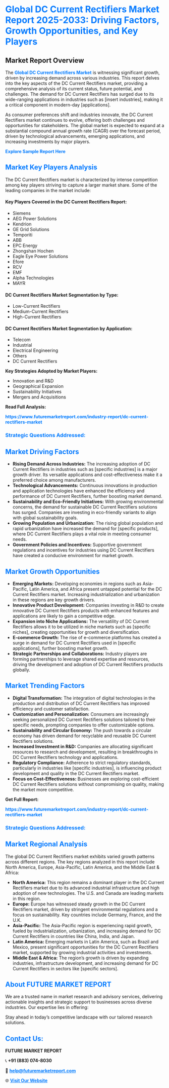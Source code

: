<h1 style="color: #007BFF;">Global DC Current Rectifiers Market Report 2025-2033: Driving Factors, Growth Opportunities, and Key Players</h1>

<section id="overview">
<h2>Market Report Overview</h2>
<p>The <a href="https://www.futuremarketreport.com/industry-report/dc-current-rectifiers-market" style="color: #007BFF; text-decoration: none;"><strong>Global DC Current Rectifiers Market</strong></a> is witnessing significant growth, driven by increasing demand across various industries. This report delves into the key aspects of the DC Current Rectifiers market, providing a comprehensive analysis of its current status, future potential, and challenges. The demand for DC Current Rectifiers has surged due to its wide-ranging applications in industries such as [insert industries], making it a critical component in modern-day [applications].</p>
<p>As consumer preferences shift and industries innovate, the DC Current Rectifiers market continues to evolve, offering both challenges and opportunities for stakeholders. The global market is expected to expand at a substantial compound annual growth rate (CAGR) over the forecast period, driven by technological advancements, emerging applications, and increasing investments by major players.</p>
</section>

<section id="overview">
<p><a href="https://www.futuremarketreport.com/request-sample/reportId=113129" style="color: #007BFF; text-decoration: none;"><strong>Explore Sample Report Here</strong></a></p>
</section>

<section id="key-players">
<h2 style="color: #007BFF;">Market Key Players Analysis</h2>
<p>The DC Current Rectifiers market is characterized by intense competition among key players striving to capture a larger market share. Some of the leading companies in the market include:</p>
<h4>Key Players Covered in the DC Current Rectifiers Report:</h4>
<ul><li>Siemens</li><li>AEG Power Solutions</li><li>Kendrion</li><li>GE Grid Solutions</li><li>Temporiti</li><li>ABB</li><li>EPC Energy</li><li>Zhongshan Hochen</li><li>Eagle Eye Power Solutions</li><li>Efore</li><li>RCV</li><li>EMF</li><li>Alpha Technologies</li><li>MAYR</li></ul>
<h4>DC Current Rectifiers Market Segmentation by Type:</h4>
<ul><li>Low-Current Rectifiers</li><li>Medium-Current Rectifiers</li><li>High-Current Rectifiers</li></ul>

<h4>DC Current Rectifiers Market Segmentation by Application:</h4>
<ul><li>Telecom</li><li>Industrial</li><li>Electrical Engineering</li><li>Others</li><li>DC Current Rectifiers</li></ul>
<p><strong>Key Strategies Adopted by Market Players:</strong></p>
<ul>
<li>Innovation and R&D</li>
<li>Geographical Expansion</li>
<li>Sustainability Initiatives</li>
<li>Mergers and Acquisitions</li>
</ul>
</section>

<section>
<p><strong>Read Full Analysis: </strong></p><a href="https://www.futuremarketreport.com/industry-report/dc-current-rectifiers-market" style="color: #007BFF; text-decoration: none;"><strong>https://www.futuremarketreport.com/industry-report/dc-current-rectifiers-market</strong></a>
<h3 style="color: #007BFF;">Strategic Questions Addressed:</h3>
</section>

<section id="driving-factors">
<h2 style="color: #007BFF;">Market Driving Factors</h2>
<ul>
<li><strong>Rising Demand Across Industries:</strong> The increasing adoption of DC Current Rectifiers in industries such as [specific industries] is a major growth driver. Its versatile applications and cost-effectiveness make it a preferred choice among manufacturers.</li>
<li><strong>Technological Advancements:</strong> Continuous innovations in production and application technologies have enhanced the efficiency and performance of DC Current Rectifiers, further boosting market demand.</li>
<li><strong>Sustainability and Eco-Friendly Initiatives:</strong> With growing environmental concerns, the demand for sustainable DC Current Rectifiers solutions has surged. Companies are investing in eco-friendly variants to align with global sustainability goals.</li>
<li><strong>Growing Population and Urbanization:</strong> The rising global population and rapid urbanization have increased the demand for [specific products], where DC Current Rectifiers plays a vital role in meeting consumer needs.</li>
<li><strong>Government Policies and Incentives:</strong> Supportive government regulations and incentives for industries using DC Current Rectifiers have created a conducive environment for market growth.</li>
</ul>
</section>

<section id="growth-opportunities">
<h2 style="color: #007BFF;">Market Growth Opportunities</h2>
<ul>
<li><strong>Emerging Markets:</strong> Developing economies in regions such as Asia-Pacific, Latin America, and Africa present untapped potential for the DC Current Rectifiers market. Increasing industrialization and urbanization in these regions are key growth drivers.</li>
<li><strong>Innovative Product Development:</strong> Companies investing in R&D to create innovative DC Current Rectifiers products with enhanced features and applications are likely to gain a competitive edge.</li>
<li><strong>Expansion into Niche Applications:</strong> The versatility of DC Current Rectifiers allows it to be utilized in niche markets such as [specific niches], creating opportunities for growth and diversification.</li>
<li><strong>E-commerce Growth:</strong> The rise of e-commerce platforms has created a surge in demand for DC Current Rectifiers used in [specific applications], further boosting market growth.</li>
<li><strong>Strategic Partnerships and Collaborations:</strong> Industry players are forming partnerships to leverage shared expertise and resources, driving the development and adoption of DC Current Rectifiers products globally.</li>
</ul>
</section>

<section id="trending-factors">
<h2 style="color: #007BFF;">Market Trending Factors</h2>
<ul>
<li><strong>Digital Transformation:</strong> The integration of digital technologies in the production and distribution of DC Current Rectifiers has improved efficiency and customer satisfaction.</li>
<li><strong>Customization and Personalization:</strong> Consumers are increasingly seeking personalized DC Current Rectifiers solutions tailored to their specific needs, prompting companies to offer customizable options.</li>
<li><strong>Sustainability and Circular Economy:</strong> The push towards a circular economy has driven demand for recyclable and reusable DC Current Rectifiers solutions.</li>
<li><strong>Increased Investment in R&D:</strong> Companies are allocating significant resources to research and development, resulting in breakthroughs in DC Current Rectifiers technology and applications.</li>
<li><strong>Regulatory Compliance:</strong> Adherence to strict regulatory standards, particularly in industries like [specific industries], is influencing product development and quality in the DC Current Rectifiers market.</li>
<li><strong>Focus on Cost-Effectiveness:</strong> Businesses are exploring cost-efficient DC Current Rectifiers solutions without compromising on quality, making the market more competitive.</li>
</ul>
</section>

<section>
<p><strong>Get Full Report: </strong></p><a href="https://www.futuremarketreport.com/industry-report/dc-current-rectifiers-market" style="color: #007BFF; text-decoration: none;"><strong>https://www.futuremarketreport.com/industry-report/dc-current-rectifiers-market</strong></a>
<h3 style="color: #007BFF;">Strategic Questions Addressed:</h3>
</section>


<section id="regional-analysis">
<h2 style="color: #007BFF;">Market Regional Analysis</h2>
<p>The global DC Current Rectifiers market exhibits varied growth patterns across different regions. The key regions analyzed in this report include North America, Europe, Asia-Pacific, Latin America, and the Middle East & Africa:</p>
<ul>
<li><strong>North America:</strong> This region remains a dominant player in the DC Current Rectifiers market due to its advanced industrial infrastructure and high adoption of new technologies. The U.S. and Canada are leading markets in this region.</li>
<li><strong>Europe:</strong> Europe has witnessed steady growth in the DC Current Rectifiers market, driven by stringent environmental regulations and a focus on sustainability. Key countries include Germany, France, and the U.K.</li>
<li><strong>Asia-Pacific:</strong> The Asia-Pacific region is experiencing rapid growth, fueled by industrialization, urbanization, and increasing demand for DC Current Rectifiers in countries like China, India, and Japan.</li>
<li><strong>Latin America:</strong> Emerging markets in Latin America, such as Brazil and Mexico, present significant opportunities for the DC Current Rectifiers market, supported by growing industrial activities and investments.</li>
<li><strong>Middle East & Africa:</strong> The region’s growth is driven by expanding industries, infrastructure development, and increasing demand for DC Current Rectifiers in sectors like [specific sectors].</li>
</ul>
</section>

<footer>
<h2 style="color: #007BFF;">About FUTURE MARKET REPORT</h2>
<p>We are a trusted name in market research and advisory services, delivering actionable insights and strategic support to businesses across diverse industries. Our expertise lies in offering:</p>

<p>Stay ahead in today’s competitive landscape with our tailored research solutions.</p>

<h2 style="color: #007BFF;">Contact Us:</h2>
<p><strong>FUTURE MARKET REPORT</strong></p>
<p>📞 <strong>+91 (883) 074-8030</strong></p>
<p>📧 <strong><a href="mailto:help@futuremarketreport.com" style="color: #007BFF;">help@futuremarketreport.com</a></strong></p>
<p>🌐 <strong><a href="https://www.futuremarketreport.com/" style="color: #007BFF;">Visit Our Website</a></strong></p>
</footer>